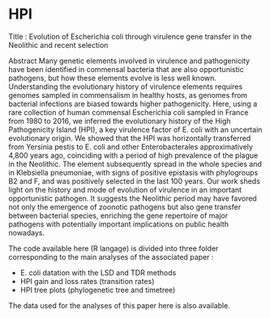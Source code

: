 # HPI
Title : Evolution of Escherichia coli through virulence gene transfer in the Neolithic and recent selection

Abstract
Many genetic elements involved in virulence and pathogenicity have been identified in commensal bacteria that are also opportunistic pathogens, but how these elements evolve is less well known. Understanding the evolutionary history of virulence elements requires genomes sampled in commensalism in healthy hosts, as genomes from bacterial infections are biased towards higher pathogenicity. Here, using a rare collection of human commensal Escherichia coli sampled in France from 1980 to 2016, we inferred the evolutionary history of the High Pathogenicity Island (HPI), a key virulence factor of E. coli with an uncertain evolutionary origin. We showed that the HPI was horizontally transferred from Yersinia pestis to E. coli and other Enterobacterales approximatively 4,800 years ago, coinciding with a period of high prevalence of the plague in the Neolithic. The element subsequently spread in the whole species and in Klebsiella pneumoniae, with signs of positive epistasis with phylogroups B2 and F, and was positively selected in the last 100 years. Our work sheds light on the history and mode of evolution of virulence in an important opportunistic pathogen. It suggests the Neolithic period may have favored not only the emergence of zoonotic pathogens but also gene transfer between bacterial species, enriching the gene repertoire of major pathogens with potentially important implications on public health nowadays.

The code available here (R langage) is divided into three folder corresponding to the main analyses of the associated paper : 
- E. coli datation with the LSD and TDR methods
- HPI gain and loss rates (transition rates)
- HPI tree plots (phylogenetic tree and timetree)
  
The data used for the analyses of this paper here is also available.
